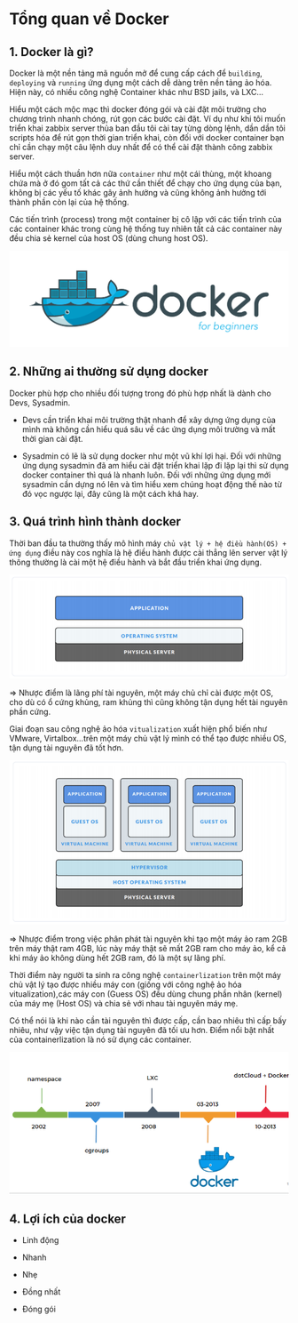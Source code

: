 # Tổng quan về Docker

## 1. Docker là gì?

Docker là một nền tảng mã nguồn mở để cung cấp cách để `building`, `deploying` và `running` ứng dụng một cách dễ dàng trên nền tảng ảo hóa. Hiện này, có nhiều công nghệ Container khác như BSD jails, và LXC...

Hiểu một cách mộc mạc thì docker đóng gói và cài đặt môi trường cho chương trình nhanh chóng, rút gọn các bước cài đặt. Ví dụ như khi tôi muốn triển khai zabbix server thủa ban đầu tôi cài tay từng dòng lệnh, dần dần tôi scripts hóa để rút gọn thời gian triển khai, còn đối với docker container bạn chỉ cần chạy một câu lệnh duy nhất để có thể cài đặt thành công zabbix server.

Hiểu một cách thuần hơn nữa `container` như một cái thùng, một khoang chứa mà ở đó gom tất cả các thứ cần thiết để chạy cho ứng dụng của bạn, không bị các yếu tố khác gây ảnh hưởng và cũng không ảnh hưởng tới thành phần còn lại của hệ thống.

Các tiến trình (process) trong một container bị cô lập với các tiến trình của các container khác trong cùng hệ thống tuy nhiên tất cả các container này đều chia sẻ kernel của host OS (dùng chung host OS).

![](../images/img-tong-quan-docker/docker.png)

## 2. Những ai thường sử dụng docker

Docker phù hợp cho nhiều đối tượng trong đó phù hợp nhất là dành cho Devs, Sysadmin. 

+ Devs cần triển khai môi trường thật nhanh để xây dựng ứng dụng của mình mà không cần hiểu quá sâu về các ứng dụng môi trường và mất thời gian cài đặt. 

+ Sysadmin có lẽ là sử dụng docker như một vũ khí lợi hại. Đối với những ứng dụng sysadmin đã am hiểu cài đặt triển khai lặp đi lặp lại thì sử dụng docker container thì quá là nhanh luôn. Đối với những ứng dụng mới sysadmin cần dựng nó lên và tìm hiểu xem chúng hoạt động thế nào từ đó vọc ngược lại, đây cũng là một cách khá hay.

## 3. Quá trình hình thành docker

Thời ban đầu ta thường thấy mô hình máy `chủ vật lý + hệ điều hành(OS) + ứng dụng` điều này cos nghĩa là hệ điều hành được cài thẳng lên server vật lý thông thường là cài một hệ điều hành và bắt đầu triển khai ứng dụng.

![](../images/img-tong-quan-docker/ht1.png)

=> Nhược điểm là lãng phí tài nguyên, một máy chủ chỉ cài được một OS, cho dù có ổ cứng khủng, ram khủng thì cũng không tận dụng hết tài nguyên phần cứng.

Giai đoạn sau công nghệ ảo hóa `vitualization` xuất hiện phổ biến như VMware, Virtalbox...trên một máy chủ vật lý mình có thể tạo được nhiều OS, tận dụng tài nguyên đã tốt hơn.

![](../images/img-tong-quan-docker/ht2.png)

=> Nhược điểm trong việc phân phát tài nguyên khi tạo một máy ảo ram 2GB trên máy thật ram 4GB, lúc này máy thật sẽ mất 2GB ram cho máy ảo, kể cả khi máy ảo không dùng hết 2GB ram, đó là một sự lãng phí.

Thời điểm này người ta sinh ra công nghệ `containerlization` trên một máy chủ vật lý tạo được nhiều máy con (giống với công nghệ ảo hóa vitualization),các máy con (Guess OS) đều dùng chung phần nhân (kernel) của máy mẹ (Host OS) và chia sẻ với nhau tài nguyên máy mẹ.

Có thể nói là khi nào cần tài nguyên thì được cấp, cần bao nhiêu thì cấp bấy nhiêu, như vậy việc tận dụng tài nguyên đã tối ưu hơn. Điểm nổi bật nhất của containerlization là nó sử dụng các container.


![](../images/img-tong-quan-docker/Screenshot_445.png)

## 4. Lợi ích của docker

+ Linh động

+ Nhanh

+ Nhẹ

+ Đồng nhất

+ Đóng gói
